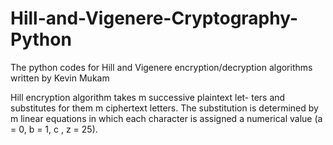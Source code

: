 # Hill-and-Vigenere-Cryptography-Python
The python codes for Hill and Vigenere encryption/decryption algorithms written by Kevin Mukam

Hill encryption algorithm takes m successive plaintext let- ters and substitutes for them m ciphertext letters. The substitution is determined by m linear equations in which each character is assigned a numerical value (a = 0, b = 1, c , z = 25).


